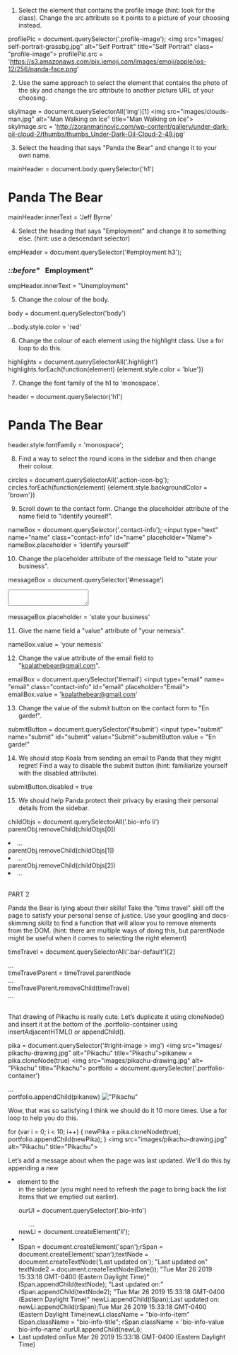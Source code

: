1. Select the element that contains the profile image (hint: look for the class). Change the src attribute so it points to a picture of your choosing instead.

profilePic = document.querySelector('.profile-image');
<img src=​"images/​self-portrait-grassbg.jpg" alt=​"Self Portrait" title=​"Self Portrait" class=​"profile-image">​
profilePic.src = 'https://s3.amazonaws.com/pix.iemoji.com/images/emoji/apple/ios-12/256/panda-face.png'

2. Use the same approach to select the element that contains the photo of the sky and change the src attribute to another picture URL of your choosing.

skyImage = document.querySelectorAll('img')[1]
<img src=​"images/​clouds-man.jpg" alt=​"Man Walking on Ice" title=​"Man Walking on Ice">​
skyImage.src = 'http://zoranmarinovic.com/wp-content/gallery/under-dark-oil-cloud-2/thumbs/thumbs_Under-Dark-Oil-Cloud-2-49.jpg'

3. Select the heading that says "Panda the Bear" and change it to your own name.

mainHeader = document.body.querySelector('h1')
<h1 class=​"highlight">​Panda The Bear​</h1>​
mainHeader.innerText = 'Jeff Byrne'

4. Select the heading that says "Employment" and change it to something else. (hint: use a descendant selector)

empHeader = document.querySelector('#employment h3');
<h3 class=​"info-title">​<i class=​"icon-suitcase">​::before​</i>​" &nbsp; Employment"</h3>​
empHeader.innerText = "Unemployment"

5. Change the colour of the body.

body = document.querySelector('body')
<body>​…​</body>​
body.style.color = 'red'

6. Change the colour of each element using the highlight class. Use a for loop to do this.

highlights = document.querySelectorAll('.highlight')
highlights.forEach(function(element) {element.style.color = 'blue'})

7. Change the font family of the h1 to 'monospace'.

header = document.querySelector('h1')
<h1 class=​"highlight" style=​"color:​ blue;​">​Panda The Bear​</h1>​
header.style.fontFamily = 'monospace';

8. Find a way to select the round icons in the sidebar and then change their colour.

circles = document.querySelectorAll('.action-icon-bg');
circles.forEach(function(element) {element.style.backgroundColor = 'brown'})

9. Scroll down to the contact form. Change the placeholder attribute of the name field to "identify yourself".

nameBox = document.querySelector('.contact-info');
<input type=​"text" name=​"name" class=​"contact-info" id=​"name" placeholder=​"Name">​
nameBox.placeholder = 'identify yourself'

10. Change the placeholder attribute of the message field to "state your business".

messageBox = document.querySelector('#message')
<textarea name=​"message" id=​"message" placeholder=​"Message">​</textarea>​
messageBox.placeholder = 'state your business'

11. Give the name field a "value" attribute of "your nemesis".

nameBox.value = 'your nemesis'

12. Change the value attribute of the email field to "koalathebear@gmail.com".

emailBox = document.querySelector('#email')
<input type=​"email" name=​"email" class=​"contact-info" id=​"email" placeholder=​"Email">​
emailBox.value = 'koalathebear@gmail.com'

13. Change the value of the submit button on the contact form to "En garde!".

submitButton = document.querySelector('#submit')
<input type=​"submit" name=​"submit" id=​"submit" value=​"Submit">​
submitButton.value = "En garde!"

14. We should stop Koala from sending an email to Panda that they might regret! Find a way to disable the submit button (hint: familiarize yourself with the disabled attribute).

submitButton.disabled = true

15. We should help Panda protect their privacy by erasing their personal details from the sidebar.

childObjs = document.querySelectorAll('.bio-info li')
parentObj.removeChild(childObjs[0])
<li class=​"bio-info-item">​…​</li>​
parentObj.removeChild(childObjs[1])
<li class=​"bio-info-item">​…​</li>​
parentObj.removeChild(childObjs[2])
<li class=​"bio-info-item">​…​</li>​


PART 2

Panda the Bear is lying about their skills! Take the "time travel" skill off the page to satisfy your personal sense of justice. Use your googling and docs-skimming skillz to find a function that will allow you to remove elements from the DOM. (hint: there are multiple ways of doing this, but parentNode might be useful when it comes to selecting the right element)

timeTravel = document.querySelectorAll('.bar-default')[2]
<div class=​"bar-default">​…​</div>​
timeTravelParent = timeTravel.parentNode
<div>​…​</div>​
timeTravelParent.removeChild(timeTravel)
<div class=​"bar-default">​…​</div>​

That drawing of Pikachu is really cute. Let’s duplicate it using cloneNode() and insert it at the bottom of the .portfolio-container using insertAdjacentHTML() or appendChild().

pika = document.querySelector('#right-image > img')
<img src=​"images/​pikachu-drawing.jpg" alt=​"Pikachu" title=​"Pikachu">​
pikanew = pika.cloneNode(true)
<img src=​"images/​pikachu-drawing.jpg" alt=​"Pikachu" title=​"Pikachu">​
portfolio = document.querySelector('.portfolio-container')
<div class=​"portfolio-container">​…​</div>​
portfolio.appendChild(pikanew)
<img src=​"images/​pikachu-drawing.jpg" alt=​"Pikachu" title=​"Pikachu">​

Wow, that was so satisfying I think we should do it 10 more times. Use a for loop to help you do this.

for (var i = 0; i < 10; i++) {
  newPika = pika.cloneNode(true);
  portfolio.appendChild(newPika);
}
<img src=​"images/​pikachu-drawing.jpg" alt=​"Pikachu" title=​"Pikachu">​

Let’s add a message about when the page was last updated. We'll do this by appending a new <li> element to the <ul> in the sidebar (you might need to refresh the page to bring back the list items that we emptied out earlier).

ourUl = document.querySelector('.bio-info')
<ul class=​"bio-info">​…​</ul>​
newLi = document.createElement('li');
<li>​</li>​
lSpan = document.createElement('span');
<span>​</span>​
rSpan = document.createElement('span');
<span>​</span>​
textNode = document.createTextNode('Last updated on');
"Last updated on"
textNode2 = document.createTextNode(Date());
"Tue Mar 26 2019 15:33:18 GMT-0400 (Eastern Daylight Time)"
lSpan.appendChild(textNode);
"Last updated on:"
rSpan.appendChild(textNode2);
"Tue Mar 26 2019 15:33:18 GMT-0400 (Eastern Daylight Time)"
newLi.appendChild(lSpan);
<span>​Last updated on:​</span>​
newLi.appendChild(rSpan);
<span>​Tue Mar 26 2019 15:33:18 GMT-0400 (Eastern Daylight Time)​</span>​
newLi.className = "bio-info-item"
lSpan.className = "bio-info-title";
rSpan.className = 'bio-info-value bio-info-name'
ourUl.appendChild(newLi);
<li class=​"bio-info-item">​<span class=​"bio-info-title">​Last updated on​</span>​<span>​Tue Mar 26 2019 15:33:18 GMT-0400 (Eastern Daylight Time)​</span>​</li>​
